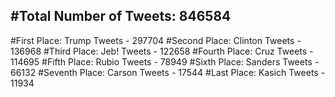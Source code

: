 #Total Number of Tweets: 846584 
---
#First Place: Trump Tweets - 297704
#Second Place: Clinton Tweets - 136968
#Third Place: Jeb! Tweets - 122658
#Fourth Place: Cruz Tweets - 114695
#Fifth Place: Rubio Tweets - 78949
#Sixth Place: Sanders Tweets - 66132
#Seventh Place: Carson Tweets - 17544
#Last Place: Kasich Tweets - 11934
